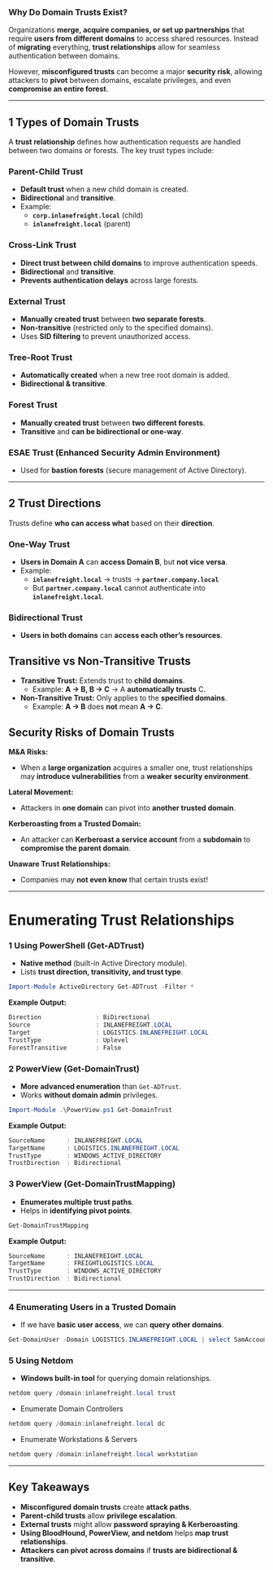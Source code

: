 ### **Why Do Domain Trusts Exist?**

Organizations **merge, acquire companies, or set up partnerships** that require **users from different domains** to access shared resources. Instead of **migrating** everything, **trust relationships** allow for seamless authentication between domains.

However, **misconfigured trusts** can become a major **security risk**, allowing attackers to **pivot** between domains, escalate privileges, and even **compromise an entire forest**.

----
## 1 Types of Domain Trusts

A **trust relationship** defines how authentication requests are handled between two domains or forests. The key trust types include:

### Parent-Child Trust
- **Default trust** when a new child domain is created.
- **Bidirectional** and **transitive**.
- Example:
    - **`corp.inlanefreight.local`** (child)
    - **`inlanefreight.local`** (parent)

### Cross-Link Trust
- **Direct trust between child domains** to improve authentication speeds.
- **Bidirectional** and **transitive**.
- **Prevents authentication delays** across large forests.

### External Trust
- **Manually created trust** between **two separate forests**.
- **Non-transitive** (restricted only to the specified domains).
- Uses **SID filtering** to prevent unauthorized access.

### Tree-Root Trust
- **Automatically created** when a new tree root domain is added.
- **Bidirectional & transitive**.

### Forest Trust
- **Manually created trust** between **two different forests**.
- **Transitive** and **can be bidirectional or one-way**.

### **ESAE Trust (Enhanced Security Admin Environment)**
- Used for **bastion forests** (secure management of Active Directory).

---

## 2️ Trust Directions

Trusts define **who can access what** based on their **direction**.

### One-Way Trust
- **Users in Domain A** can **access Domain B**, but **not vice versa**.
- Example:
    - **`inlanefreight.local`** → trusts → **`partner.company.local`**
    - But **`partner.company.local`** cannot authenticate into **`inlanefreight.local`**.

### Bidirectional Trust
- **Users in both domains** can **access each other’s resources**.


## Transitive vs Non-Transitive Trusts

- **Transitive Trust:** Extends trust to **child domains**.
    - Example: **A → B, B → C** → A **automatically trusts** C.
- **Non-Transitive Trust:** Only applies to the **specified domains**.
    - Example: **A → B** does **not** mean **A → C**.


## Security Risks of Domain Trusts

**M&A Risks:**
- When a **large organization** acquires a smaller one, trust relationships may **introduce vulnerabilities** from a **weaker security environment**.

**Lateral Movement:**
- Attackers in **one domain** can pivot into **another trusted domain**.

**Kerberoasting from a Trusted Domain:**
- An attacker can **Kerberoast a service account** from a **subdomain** to **compromise the parent domain**.

 **Unaware Trust Relationships:**
- Companies may **not even know** that certain trusts exist!

---

# Enumerating Trust Relationships

### 1 Using PowerShell (Get-ADTrust)

- **Native method** (built-in Active Directory module).
- Lists **trust direction, transitivity, and trust type**.
```powershell
Import-Module ActiveDirectory Get-ADTrust -Filter *
```
**Example Output:**
```powershell
Direction               : BiDirectional
Source                  : INLANEFREIGHT.LOCAL
Target                  : LOGISTICS.INLANEFREIGHT.LOCAL
TrustType               : Uplevel
ForestTransitive        : False
```

### 2 PowerView (Get-DomainTrust)

- **More advanced enumeration** than `Get-ADTrust`.
- Works **without domain admin** privileges.
```powershell
Import-Module .\PowerView.ps1 Get-DomainTrust
```
**Example Output:**
```powershell
SourceName      : INLANEFREIGHT.LOCAL
TargetName      : LOGISTICS.INLANEFREIGHT.LOCAL
TrustType       : WINDOWS_ACTIVE_DIRECTORY
TrustDirection  : Bidirectional
```

### 3 PowerView (Get-DomainTrustMapping)

- **Enumerates multiple trust paths**.
- Helps in **identifying pivot points**.
```powershell
Get-DomainTrustMapping
```
**Example Output:**
```powershell
SourceName      : INLANEFREIGHT.LOCAL
TargetName      : FREIGHTLOGISTICS.LOCAL
TrustType       : WINDOWS_ACTIVE_DIRECTORY
TrustDirection  : Bidirectional
```

----
### 4 Enumerating Users in a Trusted Domain

- If we have **basic user access**, we can **query other domains**.
```powershell
Get-DomainUser -Domain LOGISTICS.INLANEFREIGHT.LOCAL | select SamAccountName
```

### 5 Using Netdom

- **Windows built-in tool** for querying domain relationships.
```powershell
netdom query /domain:inlanefreight.local trust
```

- Enumerate Domain Controllers
```powershell
netdom query /domain:inlanefreight.local dc
```
- Enumerate Workstations & Servers
```powershell
netdom query /domain:inlanefreight.local workstation
```

----

## **Key Takeaways**

 - **Misconfigured domain trusts** create **attack paths**.  
- **Parent-child trusts** allow **privilege escalation**.  
- **External trusts** might allow **password spraying & Kerberoasting**.  
- **Using BloodHound, PowerView, and netdom** helps **map trust relationships**.  
- **Attackers can pivot across domains** if **trusts are bidirectional & transitive**.
